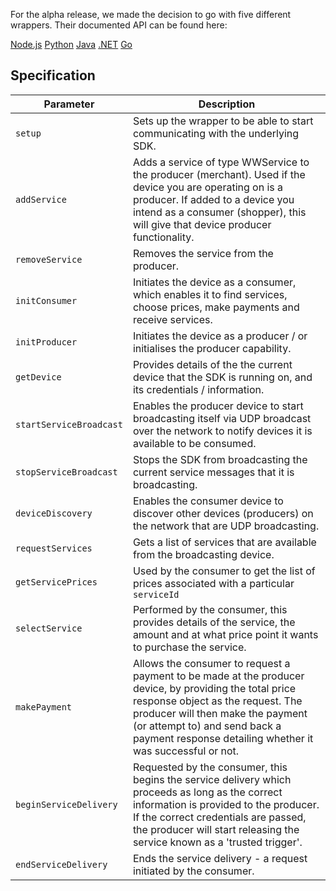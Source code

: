 For the alpha release, we made the decision to go with five different wrappers. Their documented API can be found here:

<div class="download">
  <a class="md-button" href="nodejs">Node.js</a>
  <a class="md-button" href="python27">Python</a>
  <a class="md-button" href="java">Java</a>
  <a class="md-button" href="dotnet">.NET</a>
  <a class="md-button" href="getting-started-with-go">Go</a>
</div>

## Specification

|**Parameter**|**Description**|
| ------------- | -----|
|`setup`|Sets up the wrapper to be able to start communicating with the underlying SDK.|
|`addService`|Adds a service of type WWService to the producer (merchant). Used if the device you are operating on is a producer. If added to a device you intend as a consumer (shopper), this will give that device producer functionality.|
|`removeService`|Removes the service from the producer.|
|`initConsumer`|Initiates the device as a consumer, which enables it to find services, choose prices, make payments and receive services.|
|`initProducer`|Initiates the device as a producer / or initialises the producer capability.|
|`getDevice`|Provides details of the the current device that the SDK is running on, and its credentials / information.|
|`startServiceBroadcast`|Enables the producer device to start broadcasting itself via UDP broadcast over the network to notify devices it is available to be consumed.|
|`stopServiceBroadcast`|Stops the SDK from broadcasting the current service messages that it is broadcasting.|
|`deviceDiscovery`|Enables the consumer device to discover other devices (producers) on the network that are UDP broadcasting.|
|`requestServices`|Gets a list of services that are available from the broadcasting device.|
|`getServicePrices`|Used by the consumer to get the list of prices associated with a particular `serviceId`|
|`selectService`|Performed by the consumer, this provides details of the service, the amount and at what price point it wants to purchase the service.|
|`makePayment`|Allows the consumer to request a payment to be made at the producer device, by providing the total price response object as the request. The producer will then make the payment (or attempt to) and send back a payment response detailing whether it was successful or not.|
|`beginServiceDelivery`|Requested by the consumer, this begins the service delivery which proceeds as long as the correct information is provided to the producer. If the correct credentials are passed, the producer will start releasing the service known as a 'trusted trigger'.|
|`endServiceDelivery`|Ends the service delivery - a request initiated by the consumer.|

